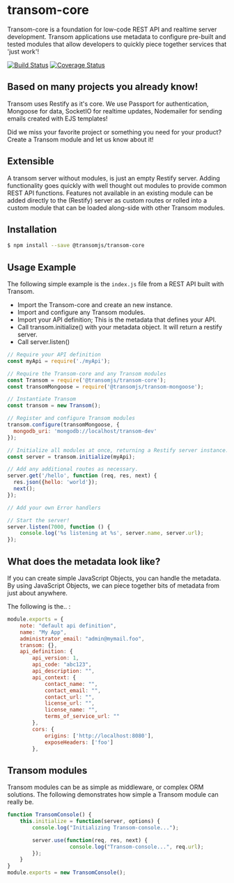 
# transom-core
Transom-core is a foundation for low-code REST API and realtime server development. Transom applications use metadata to configure pre-built and tested modules that allow developers to quickly piece together services that 'just work'! 

[![Build Status](https://travis-ci.org/transomjs/transom-core.svg?branch=master)](https://travis-ci.org/transomjs/transom-core)
[![Coverage Status](https://coveralls.io/repos/github/transomjs/transom-core/badge.svg?branch=master)](https://coveralls.io/github/transomjs/transom-core?branch=master)

## Based on many projects you already know!
Transom uses Restify as it's core. We use Passport for authentication, Mongoose for data, SocketIO for realtime updates, Nodemailer for sending emails created with EJS templates!

Did we miss your favorite project or something you need for your product? Create a Transom module and let us know about it!

## Extensible
A transom server without modules, is just an empty Restify server. Adding functionality goes quickly with well thought out modules to provide common REST API functions. Features not available in an existing module can be added directly to the (Restify) server as custom routes or rolled into a custom module that can be loaded along-side with other Transom modules.

## Installation
```bash
$ npm install --save @transomjs/transom-core
```


## Usage Example

The following simple example is the `index.js` file from a REST API built with Transom. 

* Import the Transom-core and create an new instance.
* Import and configure any Transom modules.
* Import your API definition; This is the metadata that defines your API.
* Call transom.initialize() with your metadata object. It will return a restify server.
* Call server.listen()

```javascript
// Require your API definition
const myApi = require('./myApi');

// Require the Transom-core and any Transom modules
const Transom = require('@transomjs/transom-core');
const transomMongoose = require('@transomjs/transom-mongoose');

// Instantiate Transom
const transom = new Transom();

// Register and configure Transom modules
transom.configure(transomMongoose, {
  mongodb_uri: 'mongodb://localhost/transom-dev'
});

// Initialize all modules at once, returning a Restify server instance.
const server = transom.initialize(myApi);

// Add any additional routes as necessary.
server.get('/hello', function (req, res, next) {
  res.json({hello: 'world'});
  next();
});

// Add your own Error handlers

// Start the server!
server.listen(7000, function () {
	console.log('%s listening at %s', server.name, server.url);
});
```
## What does the metadata look like?

If you can create simple JavaScript Objects, you can handle the metadata. By using JavaScript Objects, we can piece together bits of metadata from just about anywhere. 

The following is the.. :

```javascript
module.exports = {
	note: "default api definition",
	name: "My App",
	administrator_email: "admin@mymail.foo",
	transom: {},
	api_definition: {
		api_version: 1,
		api_code: "abc123",
		api_description: "",
		api_context: {
			contact_name: "",
			contact_email: "",
			contact_url: "",
			license_url: "",
			license_name: "",
			terms_of_service_url: ""
		},
		cors: {
			origins: ['http://localhost:8080'],
			exposeHeaders: ['foo']
		},
```

## Transom modules

Transom modules can be as simple as middleware, or complex ORM solutions. The following demonstrates how simple a Transom module can really be.

```javascript
function TransomConsole() {
	this.initialize = function(server, options) {
		console.log("Initializing Transom-console...");

		server.use(function(req, res, next) {
					console.log("Transom-console...", req.url);
		});
	}
}
module.exports = new TransomConsole();
```